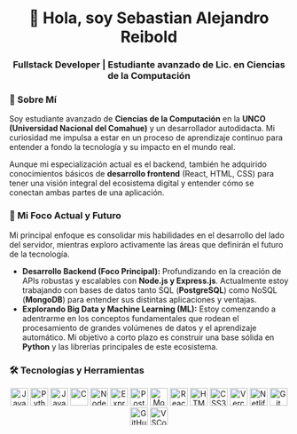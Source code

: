 <h1 align="center">👋 Hola, soy Sebastian Alejandro Reibold</h1>
<h3 align="center">  Fullstack Developer | Estudiante avanzado de Lic. en Ciencias de la Computación </h3>

### 🚀 Sobre Mí

Soy estudiante avanzado de **Ciencias de la Computación** en la **UNCO (Universidad Nacional del Comahue)** y un desarrollador autodidacta. Mi curiosidad me impulsa a estar en un proceso de aprendizaje continuo para entender a fondo la tecnología y su impacto en el mundo real.

Aunque mi especialización actual es el backend, también he adquirido conocimientos básicos de **desarrollo frontend** (React, HTML, CSS) para tener una visión integral del ecosistema digital y entender cómo se conectan ambas partes de una aplicación.

### 🎯 Mi Foco Actual y Futuro

Mi principal enfoque es consolidar mis habilidades en el desarrollo del lado del servidor, mientras exploro activamente las áreas que definirán el futuro de la tecnología.

*   **Desarrollo Backend (Foco Principal):** Profundizando en la creación de APIs robustas y escalables con **Node.js y Express.js**. Actualmente estoy trabajando con bases de datos tanto SQL (**PostgreSQL**) como NoSQL (**MongoDB**) para entender sus distintas aplicaciones y ventajas.
*   **Explorando Big Data y Machine Learning (ML):** Estoy comenzando a adentrarme en los conceptos fundamentales que rodean el procesamiento de grandes volúmenes de datos y el aprendizaje automático. Mi objetivo a corto plazo es construir una base sólida en **Python** y las librerías principales de este ecosistema.

### 🛠️ Tecnologías y Herramientas

<p align="center">
  <!-- Lenguajes -->
  <img src="https://cdn.jsdelivr.net/gh/devicons/devicon/icons/javascript/javascript-original.svg" height="32" alt="JavaScript" title="JavaScript" />
  <img src="https://cdn.jsdelivr.net/gh/devicons/devicon/icons/python/python-original.svg" height="32" alt="Python (Aprendiendo)" title="Python (Aprendiendo)" />
  <img src="https://cdn.jsdelivr.net/gh/devicons/devicon/icons/java/java-original.svg" height="32" alt="Java" title="Java" />
  <img src="https://cdn.jsdelivr.net/gh/devicons/devicon/icons/c/c-original.svg" height="32" alt="C" title="C" />
  <!-- Backend -->
  <img src="https://cdn.jsdelivr.net/gh/devicons/devicon/icons/nodejs/nodejs-original.svg" height="32" alt="Node.js" title="Node.js" />
  <img src="https://cdn.jsdelivr.net/gh/devicons/devicon/icons/express/express-original.svg" height="32" alt="Express.js" title="Express.js" />
  <!-- Bases de Datos -->
  <img src="https://cdn.jsdelivr.net/gh/devicons/devicon/icons/postgresql/postgresql-original.svg" height="32" alt="PostgreSQL" title="PostgreSQL" />
  <img src="https://cdn.jsdelivr.net/gh/devicons/devicon/icons/mongodb/mongodb-original.svg" height="32" alt="MongoDB" title="MongoDB" />
  <!-- Frontend -->
  <img src="https://cdn.jsdelivr.net/gh/devicons/devicon/icons/react/react-original.svg" height="32" alt="React" title="React" />
  <img src="https://cdn.jsdelivr.net/gh/devicons/devicon/icons/html5/html5-original.svg" height="32" alt="HTML5" title="HTML5" />
  <img src="https://cdn.jsdelivr.net/gh/devicons/devicon/icons/css3/css3-original.svg" height="32" alt="CSS3" title="CSS3" />
  <!-- Herramientas y Despliegue -->
  <img src="https://cdn.simpleicons.org/vercel/000000" height="32" alt="Vercel" title="Vercel" />
  <img src="https://cdn.simpleicons.org/netlify/00C7B7" height="32" alt="Netlify" title="Netlify" />
  <img src="https://cdn.jsdelivr.net/gh/devicons/devicon/icons/git/git-original.svg" height="32" alt="Git" title="Git" />
  <img src="https://cdn.jsdelivr.net/gh/devicons/devicon/icons/github/github-original.svg" height="32" alt="GitHub" title="GitHub" />
  <img src="https://cdn.jsdelivr.net/gh/devicons/devicon/icons/vscode/vscode-original.svg" height="32" alt="VSCode" title="VSCode" />
</p>
